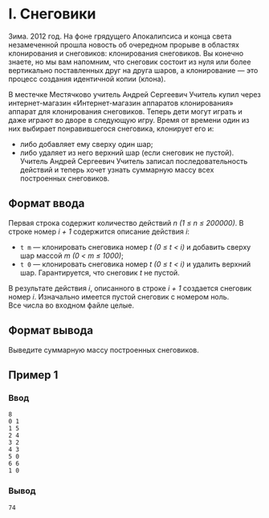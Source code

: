 # I. Снеговики

Зима. 2012 год. На фоне грядущего Апокалипсиса и конца света незамеченной прошла новость об очередном прорыве в областях
клонирования и снеговиков: клонирования снеговиков. Вы конечно знаете, но мы вам напомним, что снеговик состоит из нуля
или более вертикально поставленных друг на друга шаров, а клонирование — это процесс создания идентичной копии (клона).

В местечке Местячково учитель Андрей Сергеевич Учитель купил через интернет-магазин «Интернет-магазин аппаратов
клонирования» аппарат для клонирования снеговиков. Теперь дети могут играть и даже играют во дворе в следующую игру.
Время от времени один из них выбирает понравившегося снеговика, клонирует его и:

* либо добавляет ему сверху один шар;
* либо удаляет из него верхний шар (если снеговик не пустой).
  Учитель Андрей Сергеевич Учитель записал последовательность действий и теперь хочет узнать суммарную массу всех
  построенных снеговиков.

## Формат ввода

Первая строка содержит количество действий _n (1 ≤ n ≤ 200000)_. В строке номер _i + 1_ содержится описание действия
_i_:

* `t m` — клонировать снеговика номер _t (0 ≤ t < i)_ и добавить сверху шар массой _m (0 < m ≤ 1000)_;
* `t 0` — клонировать снеговика номер _t (0 ≤ t < i)_ и удалить верхний шар. Гарантируется, что снеговик _t_ не пустой.

В результате действия _i_, описанного в строке _i + 1_ создается снеговик номер _i_. Изначально имеется пустой
снеговик с
номером ноль.  
Все числа во входном файле целые.

## Формат вывода

Выведите суммарную массу построенных снеговиков.

## Пример 1

### Ввод

    8
    0 1
    1 5
    2 4
    3 2
    4 3
    5 0
    6 6
    1 0

### Вывод

    74